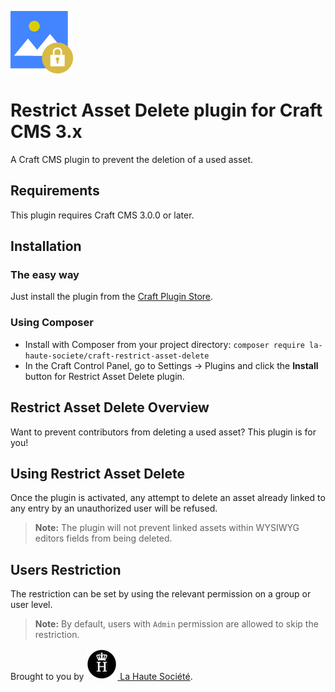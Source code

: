 ![LHS Restrict Asset Delete](resources/img/icon.png)

# Restrict Asset Delete plugin for Craft CMS 3.x

A Craft CMS plugin to prevent the deletion of a used asset.

## Requirements

This plugin requires Craft CMS 3.0.0 or later.

## Installation

### The easy way

Just install the plugin from the [Craft Plugin Store][craft-plugin-store].

### Using Composer

  - Install with Composer from your project directory: `composer require la-haute-societe/craft-restrict-asset-delete`
  - In the Craft Control Panel, go to Settings → Plugins and click the **Install** button for Restrict Asset Delete plugin.


## Restrict Asset Delete Overview

Want to prevent contributors from deleting a used asset?
This plugin is for you!


## Using Restrict Asset Delete

Once the plugin is activated, any attempt to delete an asset already linked to any entry by an unauthorized user will be refused.

> **Note:**
> The plugin will not prevent linked assets within WYSIWYG editors fields from being deleted.

## Users Restriction

The restriction can be set by using the relevant permission on a group or user level.

> **Note:**
> By default, users with `Admin` permission are allowed to skip the restriction.


Brought to you by [![LHS Logo](resources/img/lhs.png) La Haute Société][lhs-site].

[lhs-site]: https://www.lahautesociete.com
[craft-plugin-store]: https://plugins.craftcms.com
